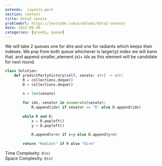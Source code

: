 ```yaml
---
extends: _layouts.post
section: content
title: Dota2 senate
problemUrl: https://leetcode.com/problems/dota2-senate/
date: 2022-09-30
categories: [greedy, queue]
---
```


We will take 2 queues one for dire and one for radiants which keeps their indexes. We pop from both queue whichever is larger(y) index we will bann that. and append smaller_element (x)+ idx as this element will be candidate for next round.

```python
class Solution:
    def predictPartyVictory(self, senate: str) -> str:
        R = collections.deque()
        D = collections.deque()
        
        n = len(senate)
        
        for idx, senator in enumerate(senate):
            R.append(idx) if senator == 'R' else D.append(idx)
        
        while R and D:
            x = R.popleft()
            y = D.popleft()
            
            R.append(x+n) if x<y else D.append(y+n)
        
        return "Radiant" if R else "Dire"
```

Time Complexity: `O(n)` <br/>
Space Complexity: `O(n)`